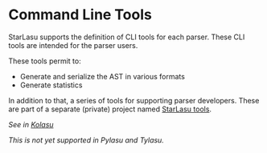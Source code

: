# Command Line Tools

StarLasu supports the definition of CLI tools for each parser. These CLI tools are intended for the parser users.

These tools permit to:

- Generate and serialize the AST in various formats
- Generate statistics

In addition to that, a series of tools for supporting parser developers. These are part of a separate (private) project named [StarLasu tools](https://github.com/Strumenta/starlasu-tools).

_See in [Kolasu](https://github.com/Strumenta/kolasu/tree/master/core/src/main/kotlin/com/strumenta/kolasu/cli)_

_This is not yet supported in Pylasu and Tylasu._

